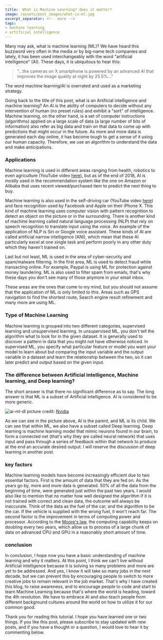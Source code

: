 ```yaml
---
title:  What is Machine Learning? does it matter?
image: /assets/post_images/what-is-ml.jpg
excerpt_separator: <!-- more -->
tags:
- machine learning
- artificial intelligence
---
```

Many may ask, what is machine learning (ML)? We have heard this buzzword very often in the media or by big-name tech companies and lately, it has been used interchangeably with the word "artificial intelligence" (AI).<!-- more --> These days, it is ubiquitous to hear this:

> "...the cameras on X smartphone is powered by an advanced AI that improves the image quality at night by 25.5%..."

The word machine learning/AI is overrated and used as a marketing strategy.

Going back to the title of this post, what is an Artificial intelligence and machine learning? An AI is the ability of computers to decide without any intervention of human (no preset rules) and exhibit a "sort" of intelligence. Machine learning, on the other hand, is a set of computer instructions (algorithms) applied on a large scale of data (a large number of bits of information) also refer as big data and train on that data to come up with predictions that might occur in the future. As more and more data is generated each day online, it has become tough to get a sense of it using our human capacity. Therefore, we use an algorithm to understand the data and make anticipations.

### Applications

Machine learning is used in different areas ranging from health, robotics to even agriculture (YouTube video [here](https://www.youtube.com/watch?v=NlpS-DhayQA)), but as of the end of 2018, AI is mostly used in the recommendation system like the one on Amazon or Alibaba that uses recent viewed/purchased item to predict the next thing to buy.

Machine learning is also used in the self-driving car (YouTube video [here](https://www.youtube.com/watch?v=aaOB-ErYq6Y)) and face recognition used by Facebook and Apple on their iPhone X. This kind of machine learning uses computer vision with pattern recognition to detect an object on the picture or in the surrounding. There is another kind of machine learning called natural language processing (NLP) that rely on speech recognition to translate input using the voice. An example of the application of NLP is Siri or Google voice assistant. These kinds of AI are called artificial narrow intelligence (ANI), which mean that these AI particularly excel at one single task and perform poorly in any other duty which they haven't trained on.

Last but not least, ML is used in the area of cyber-security and spam/malware filtering. In the first area, ML is used to detect fraud while transacting online. For example, Paypal is using ML for protection against money laundering. ML is also used to filter spam from emails, that's why these days you don't see many of those anymore in your email inbox.

These areas are the ones that come to my mind, but you should not assume that the application of ML is only limited to this. Areas such as GPS navigation to find the shortest route, Search engine result refinement and many more are using ML.

### Type of Machine Learning

Machine learning is grouped into two different categories, supervised learning and unsupervised learning. In unsupervised ML, you don't tell the algorithm what to look for in the given dataset. It is generally used to discover a pattern in data that you might not have otherwise noticed. In supervised ML, you specify what particular feature or model you want your model to learn about but comparing the input variable and the output variable in a dataset and learn the relationship between the two, so it can later predict and output based on the given input.

### The difference between Artificial intelligence, Machine learning, and Deep learning?

The short answer is that there no significant difference as to say. The long answer is that ML is a subset of Artificial intelligence. AI is considered to be more generic.

![ai-ml-dl](/blog/assets/post_cont_image/ai-ml-dl.png)
picture credit: [Nvidia](https://blogs.nvidia.com/blog/2016/07/29/whats-difference-artificial-intelligence-machine-learning-deep-learning-ai/)

As we can see in the picture above, AI is the parent, and ML is its child. We can see that within ML, we also have a subset called Deep learning. Deep learning is machine learning model that mimic neurons found in our brain, to form a connected net (that's why they are called neural network) that uses input and pass through a series of feedback within that network to produce at the end an accurate desired output. I will reserve the discussion of deep learning in another post.

### key factors

Machine learning models have become increasingly efficient due to two essential factors. First is the amount of data that they are fed on. As the years go by, more and more data is generated. 50% of all the data from the beginning of time, were generated just within the past two years. I would also like to mention that no matter how well designed the algorithm if it is not trained with correct and clean data, the outcome will always be inaccurate. Think of the data as the fuel of the car, and the algorithm to be the car. If the vehicle is supplied with the wrong fuel, it won't reach far. The second factor is the improvement in terms of computing power and processor. According to the [Moore's law](https://en.wikipedia.org/wiki/Moore%27s_law), the computing capability keeps on doubling every two years, which allow us to process of a large chunk of data on advanced CPU and GPU in a reasonably short amount of time.

### conclusion

In conclusion, I hope now you have a basic understanding of machine learning and why it matters. At this point, I think we can't live without Artificial intelligence because it is solving so many problems and more are yet to be addressed. And yes, I know it will take so many jobs in the next decade, but we can prevent this by encouraging people to switch to more creative jobs to remain relevant in the job market. That's why I have created this blog, to raise awareness, and to encourage people to code and start to learn Machine Learning because that's where the world is heading, toward the 4th revolution. We have to embrace AI and also teach people from different background cultures around the world on how to utilize it for our common good.

Thank you for reading this tutorial. I hope you have learned one or two things. If you like this post, please subscribe to stay updated with new posts, and if you have a thought or a question, I would love to hear it by commenting below.
